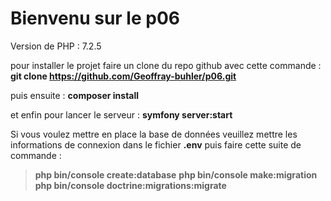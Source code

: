 # Bienvenu sur le p06 

Version de PHP : 7.2.5

pour installer le projet faire un clone du repo github avec cette commande : **git clone https://github.com/Geoffray-buhler/p06.git**

puis ensuite : **composer install**

et enfin pour lancer le serveur : **symfony server:start**

Si vous voulez mettre en place la base de données veuillez mettre les informations de connexion dans le fichier **.env** puis faire cette suite de commande :

>**php bin/console create:database**
>**php bin/console make:migration**
>**php bin/console doctrine:migrations:migrate**